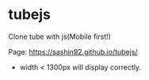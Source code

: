 # tubejs
Clone tube with js(Mobile first!)



Page: https://sashin92.github.io/tubejs/
* width < 1300px will display correctly.
